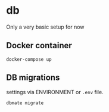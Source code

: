 # db


Only a very basic setup for now


## Docker container
``` shell
docker-compose up
```

## DB migrations

settings via ENVIRONMENT or `.env` file.

``` shell
dbmate migrate
```
